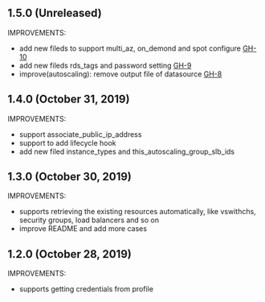 ## 1.5.0 (Unreleased)

IMPROVEMENTS:

- add new fileds to support multi_az, on_demond and spot configure [GH-10](https://github.com/terraform-alicloud-modules/terraform-alicloud-autoscaling/pull/10)
- add new fileds rds_tags and password setting [GH-9](https://github.com/terraform-alicloud-modules/terraform-alicloud-autoscaling/pull/9)
- improve(autoscaling): remove output file of datasource [GH-8](https://github.com/terraform-alicloud-modules/terraform-alicloud-autoscaling/pull/8)

## 1.4.0 (October 31, 2019)

IMPROVEMENTS:

- support associate_public_ip_address
- support to add lifecycle hook
- add new filed instance_types and this_autoscaling_group_slb_ids

## 1.3.0 (October 30, 2019)

IMPROVEMENTS:

- supports retrieving the existing resources automatically, like vswithchs, security groups, load balancers and so on
- improve README and add more cases

## 1.2.0 (October 28, 2019)

IMPROVEMENTS:

- supports getting credentials from profile


